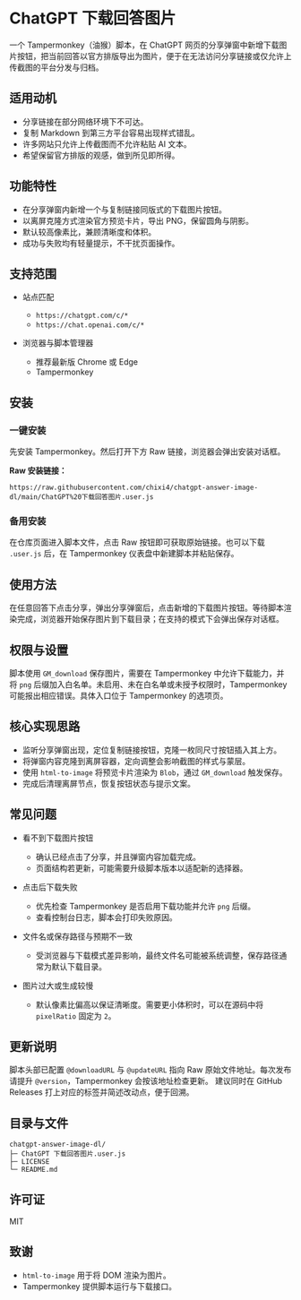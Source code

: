 # ChatGPT 下载回答图片

一个 Tampermonkey（油猴）脚本，在 ChatGPT 网页的分享弹窗中新增下载图片按钮，把当前回答以官方排版导出为图片，便于在无法访问分享链接或仅允许上传截图的平台分发与归档。

## 适用动机

* 分享链接在部分网络环境下不可达。
* 复制 Markdown 到第三方平台容易出现样式错乱。
* 许多网站只允许上传截图而不允许粘贴 AI 文本。
* 希望保留官方排版的观感，做到所见即所得。

## 功能特性

* 在分享弹窗内新增一个与复制链接同版式的下载图片按钮。
* 以离屏克隆方式渲染官方预览卡片，导出 PNG，保留圆角与阴影。
* 默认较高像素比，兼顾清晰度和体积。
* 成功与失败均有轻量提示，不干扰页面操作。

## 支持范围

* 站点匹配

  * `https://chatgpt.com/c/*`
  * `https://chat.openai.com/c/*`
* 浏览器与脚本管理器

  * 推荐最新版 Chrome 或 Edge
  * Tampermonkey

## 安装

### 一键安装

先安装 Tampermonkey。然后打开下方 Raw 链接，浏览器会弹出安装对话框。

**Raw 安装链接：**

  `https://raw.githubusercontent.com/chixi4/chatgpt-answer-image-dl/main/ChatGPT%20下载回答图片.user.js`

### 备用安装

在仓库页面进入脚本文件，点击 Raw 按钮即可获取原始链接。也可以下载 `.user.js` 后，在 Tampermonkey 仪表盘中新建脚本并粘贴保存。

## 使用方法

在任意回答下点击分享，弹出分享弹窗后，点击新增的下载图片按钮。等待脚本渲染完成，浏览器开始保存图片到下载目录；在支持的模式下会弹出保存对话框。

## 权限与设置

脚本使用 `GM_download` 保存图片，需要在 Tampermonkey 中允许下载能力，并将 `png` 后缀加入白名单。未启用、未在白名单或未授予权限时，Tampermonkey 可能报出相应错误。具体入口位于 Tampermonkey 的选项页。

## 核心实现思路

* 监听分享弹窗出现，定位复制链接按钮，克隆一枚同尺寸按钮插入其上方。
* 将弹窗内容克隆到离屏容器，定向调整会影响截图的样式与蒙层。
* 使用 `html-to-image` 将预览卡片渲染为 `Blob`，通过 `GM_download` 触发保存。
* 完成后清理离屏节点，恢复按钮状态与提示文案。

## 常见问题

* 看不到下载图片按钮

  * 确认已经点击了分享，并且弹窗内容加载完成。
  * 页面结构若更新，可能需要升级脚本版本以适配新的选择器。
* 点击后下载失败

  * 优先检查 Tampermonkey 是否启用下载功能并允许 `png` 后缀。
  * 查看控制台日志，脚本会打印失败原因。
* 文件名或保存路径与预期不一致

  * 受浏览器与下载模式差异影响，最终文件名可能被系统调整，保存路径通常为默认下载目录。
* 图片过大或生成较慢

  * 默认像素比偏高以保证清晰度。需要更小体积时，可以在源码中将 `pixelRatio` 固定为 `2`。

## 更新说明

脚本头部已配置 `@downloadURL` 与 `@updateURL` 指向 Raw 原始文件地址。每次发布请提升 `@version`，Tampermonkey 会按该地址检查更新。
建议同时在 GitHub Releases 打上对应的标签并简述改动点，便于回溯。

## 目录与文件

```
chatgpt-answer-image-dl/
├─ ChatGPT 下载回答图片.user.js
├─ LICENSE
└─ README.md
```

## 许可证

MIT

## 致谢

* `html-to-image` 用于将 DOM 渲染为图片。
* Tampermonkey 提供脚本运行与下载接口。
